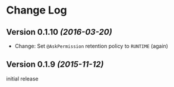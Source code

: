 Change Log
==========

Version 0.1.10 *(2016-03-20)*
-----------------------------
* Change: Set `@AskPermission` retention policy to `RUNTIME` (again)

Version 0.1.9 *(2015-11-12)*
----------------------------

initial release